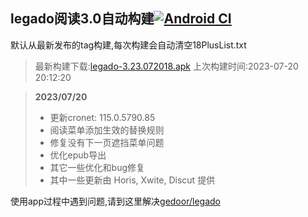 ## legado阅读3.0自动构建[![Android CI](https://github.com/10bits/gedoor-Build/workflows/Android%20CI/badge.svg)](https://github.com/10bits/gedoor-Build/actions)

默认从最新发布的tag构建,每次构建会自动清空18PlusList.txt

> 最新构建下载:[legado-3.23.072018.apk](https://github.com/EternalTimes/gedoor-Build/releases/download/legado-3.23.072018/legado-3.23.072018.apk) 上次构建时间:2023-07-20 20:12:20
<!--start-->
> **2023/07/20**
> 
> * 更新cronet: 115.0.5790.85
> * 阅读菜单添加生效的替换规则
> * 修复没有下一页遮挡菜单问题
> * 优化epub导出
> * 其它一些优化和bug修复
> * 其中一些更新由 Horis, Xwite, Discut 提供
> 
<!--end-->
  
使用app过程中遇到问题,请到这里解决[gedoor/legado](https://github.com/gedoor/legado/issues)

